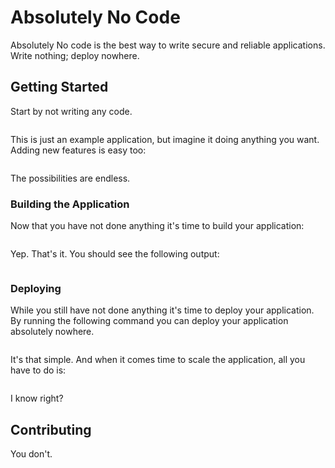 # Absolutely No Code

Absolutely No code is the best way to write secure and reliable applications. Write nothing; deploy nowhere.

## Getting Started

Start by not writing any code.

```

```

This is just an example application, but imagine it doing anything you want. Adding new features is easy too:

```

```

The possibilities are endless.

### Building the Application

Now that you have not done anything it's time to build your application:

```

```

Yep. That's it. You should see the following output:

```

```

### Deploying

While you still have not done anything it's time to deploy your application. By running the following command you can deploy your application absolutely nowhere.

```

```

It's that simple. And when it comes time to scale the application, all you have to do is:

```

```

I know right?

## Contributing

You don't.
